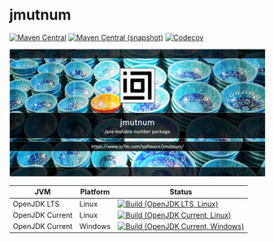 jmutnum
===

[![Maven Central](https://img.shields.io/maven-central/v/com.io7m.mutable.numbers/com.io7m.mutable.numbers.svg?style=flat-square)](http://search.maven.org/#search%7Cga%7C1%7Cg%3A%22com.io7m.mutable.numbers%22)
[![Maven Central (snapshot)](https://img.shields.io/nexus/s/https/s01.oss.sonatype.org/com.io7m.mutable.numbers/com.io7m.mutable.numbers.svg?style=flat-square)](https://s01.oss.sonatype.org/content/repositories/snapshots/com/io7m/numbers/)
[![Codecov](https://img.shields.io/codecov/c/github/io7m/jmutnum.svg?style=flat-square)](https://codecov.io/gh/io7m/jmutnum)

![numbers](./src/site/resources/jmutnum.jpg?raw=true)

| JVM             | Platform | Status |
|-----------------|----------|--------|
| OpenJDK LTS     | Linux    | [![Build (OpenJDK LTS, Linux)](https://img.shields.io/github/workflow/status/io7m/jmutnum/main-openjdk_lts-linux)](https://github.com/io7m/jmutnum/actions?query=workflow%3Amain-openjdk_lts-linux) |
| OpenJDK Current | Linux    | [![Build (OpenJDK Current, Linux)](https://img.shields.io/github/workflow/status/io7m/jmutnum/main-openjdk_current-linux)](https://github.com/io7m/jmutnum/actions?query=workflow%3Amain-openjdk_current-linux)
| OpenJDK Current | Windows  | [![Build (OpenJDK Current, Windows)](https://img.shields.io/github/workflow/status/io7m/jmutnum/main-openjdk_current-windows)](https://github.com/io7m/jmutnum/actions?query=workflow%3Amain-openjdk_current-windows)

